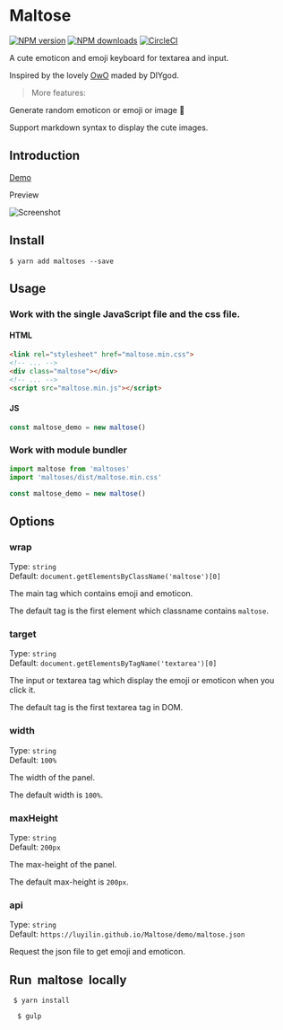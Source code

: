 # Maltose

[![NPM version](https://img.shields.io/npm/v/maltoses.svg?style=flat)](https://npmjs.com/package/maltoses) [![NPM downloads](https://img.shields.io/npm/dm/maltoses.svg?style=flat)](https://npmjs.com/package/maltoses) [![CircleCI](https://circleci.com/gh/luyilin/Maltose/tree/master.svg?style=shield)](https://circleci.com/gh/luyilin/Maltose/tree/master)

A cute emoticon and emoji keyboard for textarea and input.

Inspired by the lovely [OwO](https://github.com/DIYgod/OwO) maded by DIYgod.

>More features: 

Generate random emoticon or emoji or image 💃

Support markdown syntax to display the cute images. 

## Introduction

[Demo](https://luyilin.github.io/Maltose/demo/)

Preview

![Screenshot](https://wx3.sinaimg.cn/mw690/a2117cdbly1fo0qp2jtugj20jo0angmz.jpg)


## Install

```
$ yarn add maltoses --save
```

## Usage

### Work with the single JavaScript file and the css file.
 
#### HTML

```html
<link rel="stylesheet" href="maltose.min.css">
<!-- ... -->
<div class="maltose"></div>
<!-- ... -->
<script src="maltose.min.js"></script>
```

#### JS

```js
const maltose_demo = new maltose()
```

### Work with module bundler

```js
import maltose from 'maltoses'
import 'maltoses/dist/maltose.min.css'

const maltose_demo = new maltose()
```

## Options

### wrap  

Type: `string`<br>
Default: `document.getElementsByClassName('maltose')[0]`

The main tag which contains emoji and emoticon.

The default tag is the first element which classname contains `maltose`.

### target  

Type: `string`<br>
Default: `document.getElementsByTagName('textarea')[0]`

The input or textarea tag which display the emoji or emoticon when you click it.

The default tag is the first textarea tag in DOM.

### width  

Type: `string`<br>
Default: `100%`

The width of the panel.

The default width is `100%`.

### maxHeight  

Type: `string`<br>
Default: `200px`

The max-height of the panel.

The default max-height is `200px`.

### api  

Type: `string`<br>
Default: `https://luyilin.github.io/Maltose/demo/maltose.json`

Request the json file to get emoji and emoticon.

## Run  maltose  locally

```
 $ yarn install

  $ gulp 
```

